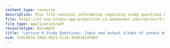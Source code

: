 ```yaml
---
content_type: resource
description: This file contains information regarding study questions 8.
file: https://ol-ocw-studio-app-production.s3.amazonaws.com/courses/9-20-animal-behavior-fall-2013/7e9cd87e28d3d9215c1b3d3b1824f0b7_MIT9_20F13_L8_Qs.pdf
file_type: application/pdf
resourcetype: Document
title: 'Lecture 8 Study Questions: Input and output slides of innate behavior; motivation'
uid: 7e9cd87e-28d3-d921-5c1b-3d3b1824f0b7
---
```

